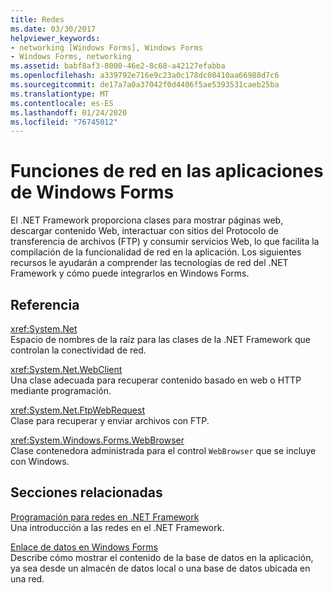 ```yaml
---
title: Redes
ms.date: 03/30/2017
helpviewer_keywords:
- networking [Windows Forms], Windows Forms
- Windows Forms, networking
ms.assetid: babf8af3-8000-46e2-8c68-a42127efabba
ms.openlocfilehash: a339792e716e9c23a0c178dc08410aa66988d7c6
ms.sourcegitcommit: de17a7a0a37042f0d4406f5ae5393531caeb25ba
ms.translationtype: MT
ms.contentlocale: es-ES
ms.lasthandoff: 01/24/2020
ms.locfileid: "76745012"
---
```

# <a name="networking-in-windows-forms-applications"></a>Funciones de red en las aplicaciones de Windows Forms
El .NET Framework proporciona clases para mostrar páginas web, descargar contenido Web, interactuar con sitios del Protocolo de transferencia de archivos (FTP) y consumir servicios Web, lo que facilita la compilación de la funcionalidad de red en la aplicación. Los siguientes recursos le ayudarán a comprender las tecnologías de red del .NET Framework y cómo puede integrarlos en Windows Forms.  
  
## <a name="reference"></a>Referencia  
 <xref:System.Net>  
 Espacio de nombres de la raíz para las clases de la .NET Framework que controlan la conectividad de red.  
  
 <xref:System.Net.WebClient>  
 Una clase adecuada para recuperar contenido basado en web o HTTP mediante programación.  
  
 <xref:System.Net.FtpWebRequest>  
 Clase para recuperar y enviar archivos con FTP.  
  
 <xref:System.Windows.Forms.WebBrowser>  
 Clase contenedora administrada para el control `WebBrowser` que se incluye con Windows.  
  
## <a name="related-sections"></a>Secciones relacionadas  
 [Programación para redes en .NET Framework](../../network-programming/index.md)  
 Una introducción a las redes en el .NET Framework.  
  
 [Enlace de datos en Windows Forms](../windows-forms-data-binding.md)  
 Describe cómo mostrar el contenido de la base de datos en la aplicación, ya sea desde un almacén de datos local o una base de datos ubicada en una red.
